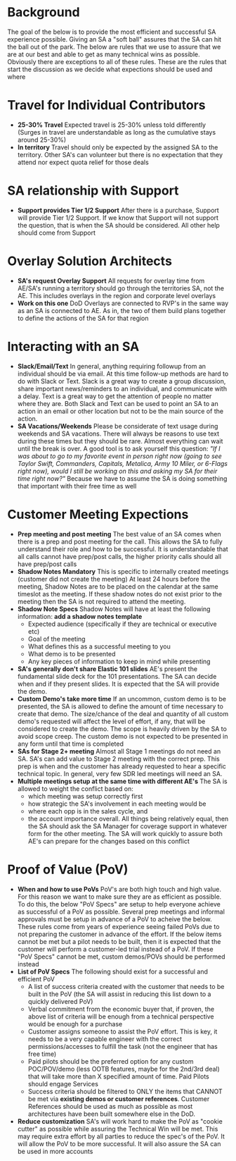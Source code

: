 # Background
The goal of the below is to provide the most efficient and successful SA experience possible. Giving an SA a "soft ball" assures that the SA can hit the ball out of the park. The below are rules that we use to assure that we are at our best and able to get as many technical wins as possible. Obviously there are exceptions to all of these rules. These are the rules that start the discussion as we decide what expections should be used and where 


#  Travel for Individual Contributors
 * **25-30% Travel** Expected travel is 25-30% unless told differently (Surges in travel are understandable as long as the cumulative stays around 25-30%)
 * **In territory** Travel should only be expected by the assigned SA to the territory. Other SA's can volunteer but there is no expectation that they attend nor expect quota relief for those deals


# SA relationship with Support
* **Support provides Tier 1/2 Support** After there is a purchase, Support will provide Tier 1/2 Support. If we know that Support will not support the question, that is when the SA should be considered. All other help should come from Support


# Overlay Solution Architects
 * **SA's request Overlay Support** All requests for overlay time from AE/SA's running a territory should go through the territories SA, not the AE. This includes overlays in the region and corporate level overlays
 * **Work on this one** DoD Overlays are connected to RVP's in the same way as an SA is connected to AE. As in, the two of them build plans together to define the actions of the SA for that region


# Interacting with an SA
 * **Slack/Email/Text** In general, anything requiring followup from an individual should be via email. At this time follow-up methods are hard to do with Slack or Text. Slack is a great way to create a group discussion, share important news/reminders to an individual, and communicate with a delay. Text is a great way to get the attention of people no matter where they are. Both Slack and Text can be used to point an SA to an action in an email or other location but not to be the main source of the action.
 *  **SA Vacations/Weekends** Please be considerate of text usage during weekends and SA vacations. There will always be reasons to use text during these times but they should be rare. Almost everything can wait until the break is over. A good tool is to ask yourself this question: *"If I was about to go to my favorite event in person right now (going to see Taylor Swift, Commanders, Capitals, Metalica, Army 10 Miler, or 6-Flags right now), would I still be working on this and asking my SA for their time right now?"* Because we have to assume the SA is doing something that important with their free time as well



# Customer Meeting Expections
 * **Prep meeting and post meeting** The best value of an SA comes when there is a prep and post meeting for the call. This allows the SA to fully understand their role and how to be successful. It is understandable that all calls cannot have prep/post calls, the higher priority calls should all have prep/post calls
 * **Shadow Notes Mandatory** This is specific to internally created meetings (customer did not create the meeting) At least 24 hours before the meeting, Shadow Notes are to be placed on the calendar at the same timeslot as the meeting. If these shadow notes do not exist prior to the meeting then the SA is not required to attend the meeting. 
 * **Shadow Note Specs** Shadow Notes will have at least the following information:
    **add a shadow notes template**
    - Expected audience (specifically if they are technical or executive etc)
    - Goal of the meeting
    - What defines this as a successful meeting to you
    - What demo is to be presented
    - Any key pieces of information to keep in mind while presenting
 * **SA's generally don't share Elastic 101 slides** AE's present the fundamental slide deck for the 101 presentations. The SA can decide when and if they present slides. It is expected that the SA will provide the demo.
 * **Custom Demo's take more time** If an uncommon, custom demo is to be presented, the SA is allowed to define the amount of time necessary to create that demo. The size/chance of the deal and quantity of all custom demo's requested will affect the level of effort, if any, that will be considered to create the demo. The scope is heavily driven by the SA to avoid scope creep. The custom demo is not expected to be presented in any form until that time is completed
 * **SAs for Stage 2+ meeting** Almost all Stage 1 meetings do not need an SA. SA's can add value to Stage 2 meeting with the correct prep. This prep is when and the customer has already requested to hear a specific technical topic. In general, very few SDR led meetings will need an SA.
 * **Multiple meetings setup at the same time with different AE's** The SA is allowed to weight the conflict based on:
   - which meeting was setup correctly first
   - how strategic the SA's involvement in each meeting would be
   - where each opp is in the sales cycle, and
   - the account importance overall.
All things being relatively equal, then the SA should ask the SA Manager for coverage support in whatever form for the other meeting. 
The SA will work quickly to assure both AE's can prepare for the changes based on this conflict


# Proof of Value (PoV)
 * **When and how to use PoVs** PoV's are both high touch and high value. For this reason we want to make sure they are as efficient as possible. To do this, the below "PoV Specs" are setup to help everyone achieve as successful of a PoV as possible.
Several prep meetings and informal approvals must be setup in advance of a PoV to acheive the below. These rules come from years of experience seeing failed PoVs due to not preparing the customer in advance of the effort. If the below items cannot be met but a pilot needs to be built, then it is expected that the customer will perform a customer-led trial instead of a PoV. If these "PoV Specs" cannot be met, custom demos/POVs should be performed instead
* **List of PoV Specs** The following should exist for a successful and efficient PoV
    - A list of success criteria created with the customer that needs to be built in the PoV (the SA will assist in reducing this list down to a quickly delivered PoV)
    - Verbal commitment from the economic buyer that, if proven, the above list of criteria will be enough from a technical perspective would be enough for a purchase
    - Customer assigns someone to assist the PoV effort. This is key, it needs to be a very capable engineer with the correct permissions/accesses to fulfill the task (not the engineer that has free time)
    - Paid pilots should be the preferred option for any custom POC/POV/demo (less OOTB features, maybe for the 2nd/3rd deal) that will take more than X specified amount of time. Paid Pilots should engage Services
    -  Success criteria should be filtered to ONLY the items that CANNOT be met via **existing demos or customer references**. Customer References should be used as much as possible as most architectures have been built somewhere else in the DoD. 
* **Reduce customization** SA's will work hard to make the PoV as "cookie cutter" as possible while assuring the Technical Win will be met. This may require extra effort by all parties to reduce the spec's of the PoV. It will allow the PoV to be more successful. It will also assure the SA can be used in more accounts 
